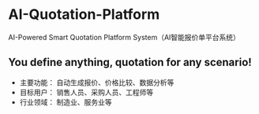 # AI-Quotation-Platform
AI-Powered Smart Quotation Platform System（AI智能报价单平台系统）
## You define anything, quotation for any scenario!
- 主要功能： 自动生成报价、价格比较、数据分析等
- 目标用户： 销售人员、采购人员、工程师等
- 行业领域： 制造业、服务业等
